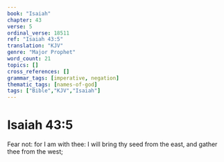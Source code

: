 ```yaml
---
book: "Isaiah"
chapter: 43
verse: 5
ordinal_verse: 18511
ref: "Isaiah 43:5"
translation: "KJV"
genre: "Major Prophet"
word_count: 21
topics: []
cross_references: []
grammar_tags: [imperative, negation]
thematic_tags: [names-of-god]
tags: ["Bible","KJV","Isaiah"]
---
```


# Isaiah 43:5

Fear not: for I am with thee: I will bring thy seed from the east, and gather thee from the west;
